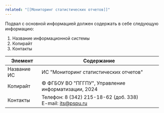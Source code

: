 ```yaml
---
related: "[[Мониторинг статистических отчетов]]"
---
```

Подвал с основной информацией должен содержать в себе следующую информацию:
1. Название информационной системы
2. Копирайт 
3. Контакты

| Элемент | Содержание |
| ---- | ---- |
| Название ИС | ИС "Мониторинг статистических отчетов" |
| Копирайт | © ФГБОУ ВО "ПГГПУ", Управление информатизации, 2024 |
| Контакты | Телефон: 8 (342) 215-18-62 (доб. 338)  <br>E-mail: [its@pspu.ru](mailto:its@pspu.ru) |
